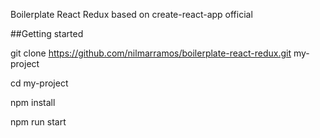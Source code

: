 Boilerplate React Redux based on create-react-app official

##Getting started

git clone https://github.com/nilmarramos/boilerplate-react-redux.git my-project

cd my-project

npm install

npm run start
